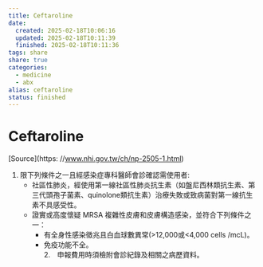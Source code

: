 ```yaml
---
title: Ceftaroline
date:
  created: 2025-02-18T10:06:16
  updated: 2025-02-18T10:11:39
  finished: 2025-02-18T10:11:36
tags: share
share: true
categories:
  - medicine
  - abx
alias: ceftaroline
status: finished
---
```

# Ceftaroline  
[Source](https: //www.nhi.gov.tw/ch/np-2505-1.html)  
  
<!-- more -->  
  
1. 限下列條件之一且經感染症專科醫師會診確認需使用者:  
	- 社區性肺炎，經使用第一線社區性肺炎抗生素（如盤尼西林類抗生素、第三代頭孢子菌素、quinolone類抗生素）治療失敗或致病菌對第一線抗生素不具感受性。  
	- 證實或高度懷疑 MRSA 複雜性皮膚和皮膚構造感染，並符合下列條件之一：  
		- 有全身性感染徵兆且白血球數異常(>12,000或<4,000 cells /mcL)。  
		- 免疫功能不全。  
2.　申報費用時須檢附會診紀錄及相關之病歷資料。  
  
   
 
